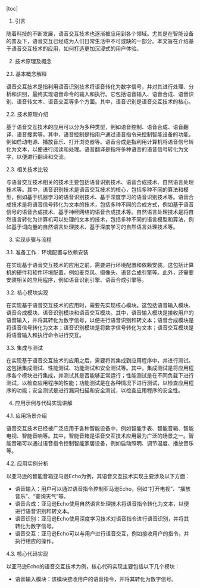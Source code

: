 
[toc]                    
                
                
1. 引言

随着科技的不断发展，语音交互技术也逐渐被应用到各个领域。尤其是在智能设备的普及下，语音交互已经成为人们日常生活中不可或缺的一部分。本文旨在介绍基于语音交互技术的应用，如何打造更加沉浸式的用户体验。

2. 技术原理及概念

2.1. 基本概念解释

语音交互技术是指利用语音识别技术将语音转化为数字信号，并对其进行处理、分析和识别，最终实现语音命令的输入和执行。它包括语音输入、语音合成、语音识别、语音转文本、语音交互等多个方面。其中，语音识别是语音交互技术的核心。

2.2. 技术原理介绍

基于语音交互技术的应用可以分为多种类型，例如语音控制、语音合成、语音翻译、语音搜索等。其中，语音控制是指用户通过语音指令来控制智能设备的功能，例如启动电源、播放音乐、打开浏览器等。语音合成是指利用计算机将语音信号转化为文本，以便进行阅读和处理。语音翻译是指将多种语言的语音信号转化为文字，以便进行翻译和交流。

2.3. 相关技术比较

与语音交互技术相关的技术主要包括语音识别技术、语音合成技术、自然语言处理技术等。其中，语音识别技术是语音交互技术的核心，包括多种不同的算法和模型，例如基于机器学习的语音识别技术、基于深度学习的语音识别技术等。语音合成技术是将语音信号转化为文本的技术，包括多种不同的合成方式，例如基于语音信号的语音合成技术、基于神经网络的语音合成技术等。自然语言处理技术是将自然语言转化为计算机可以处理的文本的技术，包括多种不同的语言模型和算法，例如基于词向量的自然语言处理技术、基于深度学习的自然语言处理技术等。

3. 实现步骤与流程

3.1. 准备工作：环境配置与依赖安装

在实现基于语音交互技术的应用之前，需要进行环境配置和依赖安装。这包括计算机的硬件和软件环境配置，例如麦克风、摄像头、语音合成引擎等。此外，还需要安装相关的应用程序，例如语音识别引擎、语音合成引擎等。

3.2. 核心模块实现

在实现基于语音交互技术的应用时，需要先实现核心模块。这包括语音输入模块、语音合成模块、语音识别模块和语音交互模块。其中，语音输入模块是接收用户的语音输入，并将其转化为数字信号，以便进行语音识别和转文本；语音合成模块是将语音信号转化为文本；语音识别模块是将数字信号转化为文本；语音交互模块是将语音输入和执行命令进行交互。

3.3. 集成与测试

在实现基于语音交互技术的应用之后，需要将其集成到应用程序中，并进行测试。这包括集成测试、性能测试、功能测试和安全测试等。其中，集成测试是将应用程序各个模块进行集成，并测试其是否能够正常运行；性能测试是在不同负载下进行测试，以检查应用程序的性能；功能测试是在各种情况下进行测试，以检查应用程序的功能；安全测试是进行漏洞扫描和安全测试，以检查应用程序的安全性。

4. 应用示例与代码实现讲解

4.1. 应用场景介绍

语音交互技术已经被广泛应用于各种智能设备中，例如智能手表、智能音箱、智能电视、智能音响等。其中，智能音箱是语音交互技术应用最为广泛的场景之一。智能音箱可以通过语音指令控制智能家居设备，例如启动照明、调节温度、播放音乐等。

4.2. 应用实例分析

以亚马逊的智能音箱亚马逊Echo为例，其语音交互技术实现主要涉及以下方面：

- 语音输入：用户可以通过语音指令控制亚马逊Echo，例如“打开电视”、“播放音乐”、“查询天气”等。
- 语音合成：亚马逊Echo使用自然语言处理技术将语音指令转化为文本，以便进行语音识别和转文本。
- 语音识别：亚马逊Echo使用深度学习技术对语音指令进行语音识别，并将其转化为数字信号。
- 语音交互：亚马逊Echo可以与用户进行语音交互，例如接收用户的指令，并执行相应的操作。

4.3. 核心代码实现

以亚马逊Echo的语音交互技术为例，核心代码实现主要包括以下几个模块：

- 语音输入模块：该模块接收用户的语音指令，并将其转化为数字信号。

